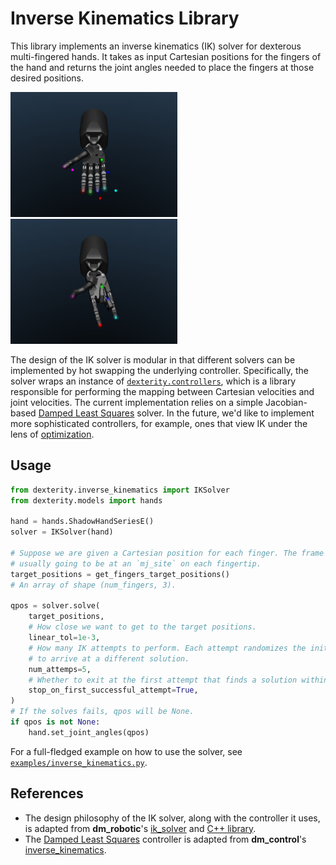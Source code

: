 # Inverse Kinematics Library

This library implements an inverse kinematics (IK) solver for dexterous multi-fingered hands. It takes as input Cartesian positions for the fingers of the hand and returns the joint angles needed to place the fingers at those desired positions.

<p float="left">
  <img src="../../assets/ik_start.png" height="200">
  <img src="../../assets/ik_end.png" height="200">
</p>

The design of the IK solver is modular in that different solvers can be implemented by hot swapping the underlying controller. Specifically, the solver wraps an instance of [`dexterity.controllers`](../controllers/), which is a library responsible for performing the mapping between Cartesian velocities and joint velocities. The current implementation relies on a simple Jacobian-based [Damped Least Squares] solver. In the future, we'd like to implement more sophisticated controllers, for example, ones that view IK under the lens of [optimization].

## Usage

```python
from dexterity.inverse_kinematics import IKSolver
from dexterity.models import hands

hand = hands.ShadowHandSeriesE()
solver = IKSolver(hand)

# Suppose we are given a Cartesian position for each finger. The frame of reference is
# usually going to be at an `mj_site` on each fingertip.
target_positions = get_fingers_target_positions()
# An array of shape (num_fingers, 3).

qpos = solver.solve(
    target_positions,
    # How close we want to get to the target positions.
    linear_tol=1e-3,
    # How many IK attempts to perform. Each attempt randomizes the initial joint angles
    # to arrive at a different solution.
    num_attemps=5,
    # Whether to exit at the first attempt that finds a solution within the tolerance.
    stop_on_first_successful_attempt=True,
)
# If the solves fails, qpos will be None.
if qpos is not None:
    hand.set_joint_angles(qpos)
```

For a full-fledged example on how to use the solver, see [`examples/inverse_kinematics.py`](../../examples/inverse_kinematics.py).

## References

* The design philosophy of the IK solver, along with the controller it uses, is adapted from **dm_robotic**'s [ik_solver] and [C++ library].
* The [Damped Least Squares] controller is adapted from **dm_control**'s [inverse_kinematics].

[Damped Least Squares]: https://www.cs.cmu.edu/~15464-s13/lectures/lecture6/iksurvey.pdf
[optimization]: https://manipulation.csail.mit.edu/pick.html#diff_ik_w_constraints
[ik_solver]: https://github.com/deepmind/dm_robotics/blob/main/py/moma/utils/ik_solver.py
[C++ library]: https://github.com/deepmind/dm_robotics/tree/main/cpp/controllers
[inverse_kinematics]: https://github.com/deepmind/dm_control/blob/main/dm_control/utils/inverse_kinematics.py#L233
